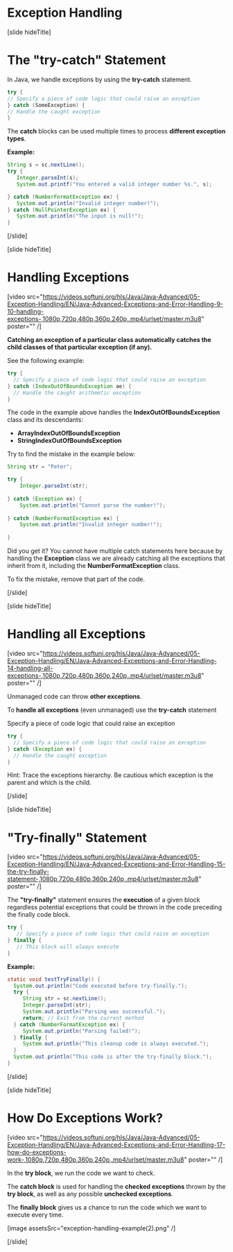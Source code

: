 # Exception Handling

[slide hideTitle]

# The "try-catch" Statement

In Java, we handle exceptions by using the **try-catch** statement.

```java 
try {
// Specify a piece of code logic that could raise an exception 
} catch (SomeException) {
// Handle the caught exception
}
```
The **catch** blocks can be used multiple times to process **different exception types**.

**Example:**

```java 
String s = sc.nextLine();
try {
   Integer.parseInt(s);
   System.out.printf("You entered a valid integer number %s.", s);

} catch (NumberFormatException ex) {
   System.out.println("Invalid integer number!");
} catch (NullPointerException ex) {
   System.out.println("The input is null!");
} 
```

[/slide]

[slide hideTitle]

# Handling Exceptions

[video src="https://videos.softuni.org/hls/Java/Java-Advanced/05-Exception-Handling/EN/Java-Advanced-Exceptions-and-Error-Handling-9-10-handling-exceptions-,1080p,720p,480p,360p,240p,.mp4/urlset/master.m3u8" poster="" /]

**Catching an exception of a particular class automatically catches the child classes of that particular exception (if any).**

See the following example:

```java 
try {
  // Specify a piece of code logic that could raise an exception 
} catch (IndexOutOfBoundsException ae) {
  // Handle the caught arithmetic exception
}
```
The code in the example above handles the **IndexOutOfBoundsException** class and its descendants: 
- **ArrayIndexOutOfBoundsException**
- **StringIndexOutOfBoundsException**

Try to find the mistake in the example below:

```java live
String str = "Peter";

try {
    Integer.parseInt(str);
    
} catch (Exception ex) {
    System.out.println("Cannot parse the number!");
    
} catch (NumberFormatException ex) {
    System.out.println("Invalid integer number!");
    
}
```

Did you get it? You cannot have multiple catch statements here because by handling the **Exception** class we are already catching all the exceptions that inherit from it, including the **NumberFormatException** class. 

To fix the mistake, remove that part of the code.

[/slide]

[slide hideTitle]

# Handling all Exceptions

[video src="https://videos.softuni.org/hls/Java/Java-Advanced/05-Exception-Handling/EN/Java-Advanced-Exceptions-and-Error-Handling-14-handling-all-exceptions-,1080p,720p,480p,360p,240p,.mp4/urlset/master.m3u8" poster="" /]

Unmanaged code can throw **other exceptions**.

To **handle all exceptions** (even unmanaged) use the **try-catch** statement

Specify a piece of code logic that could raise an exception 

```java
try {
  // Specify a piece of code logic that could raise an exception 
} catch (Exception ex) {
  // Handle the caught exception
}
``` 

Hint: Trace the exceptions hierarchy. Be cautious which exception is the parent and which is the child.

[/slide]

[slide hideTitle]

# "Try-finally" Statement

[video src="https://videos.softuni.org/hls/Java/Java-Advanced/05-Exception-Handling/EN/Java-Advanced-Exceptions-and-Error-Handling-15-the-try-finally-statement-,1080p,720p,480p,360p,240p,.mp4/urlset/master.m3u8" poster="" /]

The **"try-finally"** statement ensures the **execution** of a given block regardless potential exceptions that could be thrown in the code preceding the finally code block.


```java 
try {
   // Specify a piece of code logic that could raise an exception 
} finally {
   // This block will always execute
}
```

**Example:**

```java 
static void testTryFinally() {
  System.out.println("Code executed before try-finally.");
  try {
     String str = sc.nextLine();
     Integer.parseInt(str);
     System.out.println("Parsing was successful.");
     return; // Exit from the current method
  } catch (NumberFormatException ex) {
     System.out.println("Parsing failed!");
  } finally {
     System.out.println("This cleanup code is always executed.");
  }
  System.out.println("This code is after the try-finally block.");
}
```

[/slide]

[slide hideTitle]

# How Do Exceptions Work?

[video src="https://videos.softuni.org/hls/Java/Java-Advanced/05-Exception-Handling/EN/Java-Advanced-Exceptions-and-Error-Handling-17-how-do-exceptions-work-,1080p,720p,480p,360p,240p,.mp4/urlset/master.m3u8" poster="" /]

In the **try block**, we run the code we want to check.

The **catch block** is used for handling the **checked exceptions** thrown by the **try block**, as well as any possible **unchecked exceptions**.

The **finally block** gives us a chance to run the code which we want to execute every time.

[image assetsSrc="exception-handling-example(2).png" /]

[/slide]
